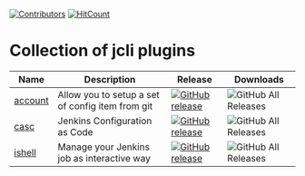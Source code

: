 [![Contributors](https://img.shields.io/github/contributors/jenkins-zh/jcli-plugins.svg)](https://github.com/jenkins-zh/jcli-plugins/graphs/contributors)
[![HitCount](http://hits.dwyl.com/jenkins-zh/jcli-plugins.svg)](http://hits.dwyl.com/jenkins-zh/jcli-plugins)

# Collection of jcli plugins

| Name | Description | Release | Downloads |
|---|---|---|---|
| [account](https://github.com/jenkins-zh/jcli-account-plugin) | Allow you to setup a set of config item from git | [![GitHub release](https://img.shields.io/github/release/jenkins-zh/jcli-account-plugin.svg?label=release)](https://github.com/jenkins-zh/jcli-account-plugin/releases/latest) | ![GitHub All Releases](https://img.shields.io/github/downloads/jenkins-zh/jcli-account-plugin/total) |
| [casc](https://github.com/jenkins-zh/jcli-casc-plugin) | Jenkins Configuration as Code | [![GitHub release](https://img.shields.io/github/release/jenkins-zh/jcli-casc-plugin.svg?label=release)](https://github.com/jenkins-zh/jcli-casc-plugin/releases/latest) | ![GitHub All Releases](https://img.shields.io/github/downloads/jenkins-zh/jcli-casc-plugin/total) |
| [ishell](https://github.com/jenkins-zh/jcli-ishell-plugin) | Manage your Jenkins job as interactive way | [![GitHub release](https://img.shields.io/github/release/jenkins-zh/jcli-ishell-plugin.svg?label=release)](https://github.com/jenkins-zh/jcli-ishell-plugin/releases/latest) | ![GitHub All Releases](https://img.shields.io/github/downloads/jenkins-zh/jcli-ishell-plugin/total) |
